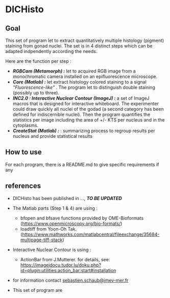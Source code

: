 # DICHisto

## Goal

This set of program let to extract quantitatively multiple histology (pigment) staining from gonad nuclei. The set is in 4 distinct steps which can be adapted indpendently according the needs.

Here are the function per step :

- ***RGBCam (Metamorph) :*** let to acquired RGB image from a monochromatic camera installed on an epifluorescence microscope.
- ***Core (Matlab) :*** let extract histology colored staining to a signal *"Fluorescence-like"* . The program let to distinguish double staining (possibly up to three).
- ***INC2.0 : Interactive Nuclear Contour (ImageJ) :*** a set of ImageJ macros that is designed for interactive whiteboard. The experimenter could draw quickly all nuclei of the godad (a second category has been defined for indiscernible nuclei). Then the program quantifies the statistics per image including the area of +/- KTS per nucleus and in the cytoplasms.
- ***CreateStat (Matlab) :*** : summarizing process to regroup results per nucleus and provide statistical results
 
## How to use

For each program, there is a README.md to give specific requirements if any

## references

- DICHisto has been published in ..., ***TO BE UPDATED***

- The Matlab parts (Step 1 & 4) are using :
  - bfopen and bfsave functions provided by OME-Bioformats (https://www.openmicroscopy.org/bio-formats/)
  - loadtiff from Yoon-Oh Tak. (https://www.mathworks.com/matlabcentral/fileexchange/35684-multipage-tiff-stack)

- Interactive Nuclear Contour is using :
  - ActionBar from J.Mutterer. for details, see: https://imagejdocu.tudor.lu/doku.php?id=plugin:utilities:action_bar:start#installation

- for information contact sebastien.schaub@imev-mer.fr

- This set of program are 

